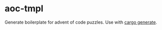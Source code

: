 # aoc-tmpl
Generate boilerplate for advent of code puzzles. Use with [cargo generate](https://github.com/cargo-generate/cargo-generate).
